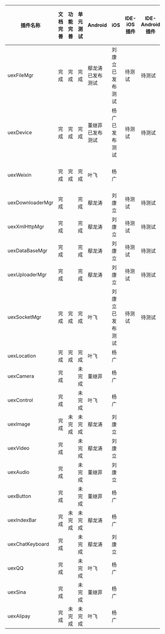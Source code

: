 | 插件名称             | 文档完善 | 功能完善 | 单元测试 | Android  | iOS      | IDE-iOS插件 | IDE-Android插件 | 内部测试                                     | 自动化测试 | 负责人  |
| ---------------- | ---- | ---- | ---- | -------- | -------- | --------- | ------------- | ---------------------------------------- | ----- | ---- |
| uexFileMgr       | 完成   | 完成   | 完成   | 鄢龙涛已发布测试 | 刘康立已发布测试 | 待测试       | 待测试           | 通过                                       | 通过    | 高山   |
| uexDevice        | 完成   | 完成   | 完成   | 董继菲已发布测试 | 杨广已发布测试  | 待测试       | 待测试           | ios的onOrientationChange有问题，安卓通过          | 安卓通过  | 高山   |
| uexWeixin        | 完成   | 完成   | 完成   | 叶飞       | 杨广       |           |               | ios的login和支付接口没测，其他接口通过。安卓的支付接口没测，其他接口通过。 |       | 高山   |
| uexDownloaderMgr | 完成   |      | 完成   | 鄢龙涛      | 刘康立      | 待测试       | 待测试           | 完成                                       | 通过    | 王世娟  |
| uexXmlHttpMgr    | 完成   |      | 完成   | 鄢龙涛      | 刘康立      | 待测试       | 待测试           | 完成                                       | 通过    | 王世娟  |
| uexDataBaseMgr   | 完成   |      | 完成   | 鄢龙涛      | 刘康立      | 待测试       | 待测试           | 完成                                       | 通过    | 王世娟  |
| uexUploaderMgr   | 完成   |      | 完成   | 鄢龙涛      | 刘康立      | 待测试       | 待测试           | 完成                                       | 通过    | 王世娟  |
| uexSocketMgr     | 完成   | 完成   | 完成   | 叶飞       | 刘康立已发布测试 | 待测试       | 待测试           | 安卓有问题                                    | 安卓有问题 | 王世娟  |
| uexLocation      | 完成   | 完成   | 完成   | 叶飞       | 杨广       |           |               | ios通过，安卓getAddress有问题                    |       | 高山   |
| uexCamera        | 完成   |      | 未完成  | 董继菲      | 杨广       |           |               | ios通过，安卓上changeCameraPosition为1，返回时挂了    |       | 高山   |
| uexControl       | 完成   |      | 未完成  | 叶飞       | 杨广       |           |               | 完成                                       |       | 王世娟  |
| uexImage         | 完成   | 未完成  | 未完成  | 鄢龙涛      | 刘康立      |           |               | 完成                                       |       | 王世娟  |
| uexVideo         | 完成   |      | 未完成  | 鄢龙涛      | 刘康立      |           |               | 完成                                       |       | 王世娟  |
| uexAudio         | 完成   |      | 未完成  | 董继菲      | 刘康立      |           |               | 完成                                       |       | 王世娟  |
| uexButton        | 完成   |      | 未完成  | 董继菲      | 杨广       |           |               | 通过                                       |       | 高山   |
| uexIndexBar      | 完成   | 未完成  | 未完成  | 鄢龙涛      | 杨广       |           |               | 通过                                       |       | 高山   |
| uexChatKeyboard  | 完成   |      | 未完成  | 鄢龙涛      | 刘康立      |           |               | ios和安卓的insertAfterAt没有，其他接口通过。           |       | 高山   |
| uexQQ            | 完成   |      | 未完成  | 叶飞       | 杨广       |           |               | 通过                                       |       | 高山   |
| uexSina          | 完成   |      | 未完成  | 董继菲      | 杨广       |           |               | 安卓上login接口返回值error还没加。ios通过              |       | 高山   |
| uexAlipay        | 完成   | 未完成  | 未完成  | 叶飞       | 杨广       |           |               | 完成                                       |       | 王世娟  |
